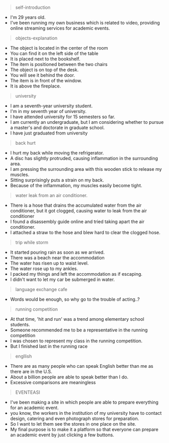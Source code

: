 > self-introduction
- I'm 29 years old.
- I've been running my own business which is related to video, providing online streaming services for academic events.

> objects-explanation
- The object is located in the center of the room
- You can find it on the left side of the table
- It is placed next to the bookshelf.
- The item is positioned between the two chairs
- The object is on top of the desk.
- You will see it behind the door.
- The item is in front of the window.
- It is above the fireplace.

> university
- I am a seventh-year university student.
- I'm in my seventh year of university.
- I have attended university for 15 semesters so far.
- I am currently an undergraduate, but I am considering whether to pursue a master's and doctorate in graduate school.
- I have just graduated from university

> back hurt
- I hurt my back while moving the refrigerator.
- A disc has slightly protruded, causing inflammation in the surrounding area.
- I am pressing the surrounding area with this wooden stick to release my muscles.
- Sitting surprisingly puts a strain on my back.
- Because of the inflammation, my muscles easily become tight.

> water leak from an air conditioner.
- There is a hose that drains the accumulated water from the air conditioner, but it got clogged, causing water to leak from the air conditioner
- I found a disassembly guide online and tried taking apart the air conditioner.
- I attached a straw to the hose and blew hard to clear the clogged hose.

> trip while storm
- It started pouring rain as soon as we arrived.
- There was a beach near the accommodation
- The water has risen up to waist level.
- The water rose up to my ankles.
- I packed my things and left the accommodation as if escaping.
- I didn't want to let my car be submerged in water.

> language exchange cafe
- Words would be enough, so why go to the trouble of acting..?

> running competition
- At that time, 'hit and run' was a trend among elementary school students.
- Someone recommended me to be a representative in the running competition
- I was chosen to represent my class in the running competition.
- But I finished last in the running race

> engllish
- There are as many people who can speak English better than me as there are in the U.S.
- About a billion people are able to speak better than I do.
- Excessive comparisons are meaningless

> EVENTEASI
- I've been making a site in which people are able to prepare everything for an academic event.
- you know, the workers in the institution of my university have to contact design, catering and even photograph stores for preparation.
- So I want to let them see the stores in one place on the site.
- My final purpose is to make it a platform so that everyone can prepare an academic event by just clicking a few buttons.